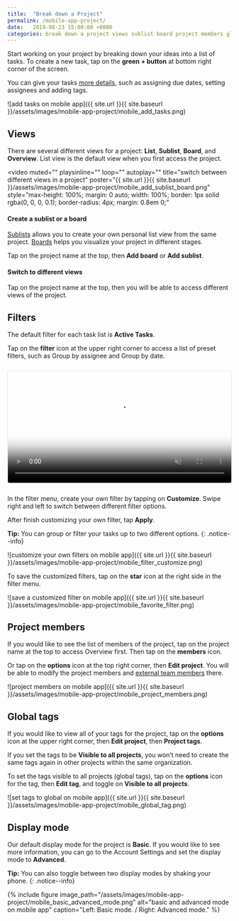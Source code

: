 ```yaml
---
title:  "Break down a Project"
permalink: /mobile-app-project/
date:   2019-08-23 15:00:00 +0800
categories: break down a project views sublist board project members global tags display mode
---
```

Start working on your project by breaking down your ideas into a list of tasks. To create a new task, tap on the **green + button** at bottom right corner of the screen. 

You can give your tasks [more details](/guide/mobile-app-task/), such as assigning due dates, setting assignees and adding tags. 


![add tasks on mobile app]({{ site.url }}{{ site.baseurl }}/assets/images/mobile-app-project/mobile_add_tasks.png)


## Views

There are several different views for a project: **List**, **Sublist**, **Board**, and **Overview**. List view is the default view when you first access the project.


<video 
muted="" 
playsinline="" 
loop="" 
autoplay="" 
title="switch between different views in a project" 
poster="{{ site.url }}{{ site.baseurl }}/assets/images/mobile-app-project/mobile_add_sublist_board.png" 
style="max-height: 100%; margin: 0 auto; width: 100%; border: 1px solid rgba(0, 0, 0, 0.1); border-radius: 4px; margin: 0.8em 0;"
>
  <source src="{{ site.url }}{{ site.baseurl }}/assets/images/mobile-app-project/mobile_add_sublist_board.mp4" type="video/mp4">
</video>



#### Create a sublist or a board 
[Sublists](https://quire.io/guide/sublist-introduction/) allows you to create your own personal list view from the same project. [Boards](https://quire.io/guide/board-overview/) helps you visualize your project in different stages.

 
Tap on the project name at the top, then **Add board** or **Add sublist**. 

  
#### Switch to different views 
Tap on the project name at the top, then you will be able to access different views of the project. 


## Filters

The default filter for each task list is **Active Tasks**. 

Tap on the **filter** icon at the upper right corner to access a list of preset filters, such as Group by assignee and Group by date. 


<video muted="" playsinline="" loop="" autoplay="" title="change to a different filter in a project" poster="{{ site.url }}{{ site.baseurl }}/assets/images/mobile-app-project/mobile_filter_menu.png" style="max-height: 100%; margin: 0 auto; width: 100%; border: 1px solid rgba(0, 0, 0, 0.1); border-radius: 4px; margin: 0.8em 0;">
  <source src="{{ site.url }}{{ site.baseurl }}/assets/images/mobile-app-project/mobile_filter_menu.mp4" type="video/mp4">
</video>


In the filter menu, create your own filter by tapping on **Customize**. Swipe right and left to switch between different filter options. 

After finish customizing your own filter, tap **Apply**. 

**Tip:** You can group or filter your tasks up to two different options.
{: .notice--info}


![customize your own filters on mobile app]({{ site.url }}{{ site.baseurl }}/assets/images/mobile-app-project/mobile_filter_customize.png)


To save the customized filters, tap on the **star** icon at the right side in the filter menu.

![save a customized filter on mobile app]({{ site.url }}{{ site.baseurl }}/assets/images/mobile-app-project/mobile_favorite_filter.png)


## Project members 

If you would like to see the list of members of the project, tap on the project name at the top to access Overview first. Then tap on the **members** icon. 

Or tap on the **options** icon at the top right corner, then **Edit project**. You will be able to modify the project members and [external team members](https://quire.io/guide/external-team/) there. 


![project members on mobile app]({{ site.url }}{{ site.baseurl }}/assets/images/mobile-app-project/mobile_project_members.png)



## Global tags

If you would like to view all of your tags for the project, tap on the **options** icon at the upper right corner, then **Edit project**, then **Project tags**. 

If you set the tags to be **Visible to all projects**, you won’t need to create the same tags again in other projects within the same organization.

To set the tags visible to all projects (global tags), tap on the **options** icon for the tag, then **Edit tag**, and toggle on **Visible to all projects**. 



![set tags to global on mobile app]({{ site.url }}{{ site.baseurl }}/assets/images/mobile-app-project/mobile_global_tag.png)


## Display mode

Our default display mode for the project is **Basic**. If you would like to see more information, you can go to the Account Settings and set the display mode to **Advanced**. 

**Tip:** You can also toggle between two display modes by shaking your phone. 
{: .notice--info}


{% include figure image_path="/assets/images/mobile-app-project/mobile_basic_advanced_mode.png" alt="basic and advanced mode on mobile app" caption="Left: Basic mode. / Right: Advanced mode." %}






